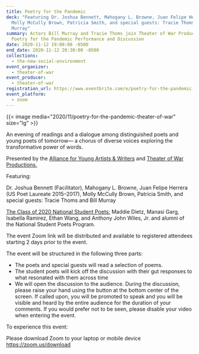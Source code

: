 ```yaml
---
title: Poetry for the Pandemic
deck: "Featuring Dr. Joshua Bennett, Mahogany L. Browne, Juan Felipe Herrera,
  Molly McCully Brown, Patricia Smith, and special guests: Tracie Thoms and Bill
  Murray"
summary: Actors Bill Murray and Tracie Thoms join Theater of War Productions’
  Poetry for the Pandemic Performance and Discussion
date: 2020-11-12 19:00:00 -0500
end_date: 2020-11-12 20:30:00 -0500
collections:
  - the-new-social-environment
event_organizer:
  - theater-of-war
event_producer:
  - theater-of-war
registration_url: https://www.eventbrite.com/e/poetry-for-the-pandemic-tickets-126457081535
event_platform:
  - zoom
---
```

{{< image media="2020/11/poetry-for-the-pandemic-theater-of-war" size="lg" >}}

An evening of readings and a dialogue among distinguished poets and young poets of tomorrow— a chorus of diverse voices exploring the transformative power of words.

Presented by the [Alliance for Young Artists & Writers](https://www.artandwriting.org/) and [Theater of War Productions.](https://theaterofwar.com/)

Featuring:

Dr. Joshua Bennett (Facilitator), Mahogany L. Browne, Juan Felipe Herrera (US Poet Laureate 2015–2017), Molly McCully Brown, Patricia Smith, and special guests: Tracie Thoms and Bill Murray

[The Class of 2020 National Student Poets:](https://www.artandwriting.org/programs/national-student-poets-program/) Maddie Dietz, Manasi Garg, Isabella Ramirez, Ethan Wang, and Anthony John Wiles, Jr. and alumni of the National Student Poets Program.

The event Zoom link will be distributed and available to registered attendees starting 2 days prior to the event.

The event will be structured in the following three parts:

* The poets and special guests will read a selection of poems.
* The student poets will kick off the discussion with their gut responses to what resonated with them across time
* We will open the discussion to the audience. During the discussion, please raise your hand using the button at the bottom center of the screen. If called upon, you will be promoted to speak and you will be visible and heard by the entire audience for the duration of your comments. If you would prefer not to be seen, please disable your video when entering the event.

To experience this event:

Please download Zoom to your laptop or mobile device <https://zoom.us/download>